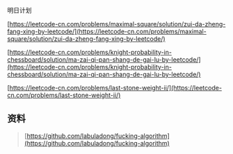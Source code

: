 明日计划

[https://leetcode-cn.com/problems/maximal-square/solution/zui-da-zheng-fang-xing-by-leetcode/](https://leetcode-cn.com/problems/maximal-square/solution/zui-da-zheng-fang-xing-by-leetcode/)

[https://leetcode-cn.com/problems/knight-probability-in-chessboard/solution/ma-zai-qi-pan-shang-de-gai-lu-by-leetcode/](https://leetcode-cn.com/problems/knight-probability-in-chessboard/solution/ma-zai-qi-pan-shang-de-gai-lu-by-leetcode/)

[https://leetcode-cn.com/problems/last-stone-weight-ii/](https://leetcode-cn.com/problems/last-stone-weight-ii/)

## 资料

> [https://github.com/labuladong/fucking-algorithm](https://github.com/labuladong/fucking-algorithm)



